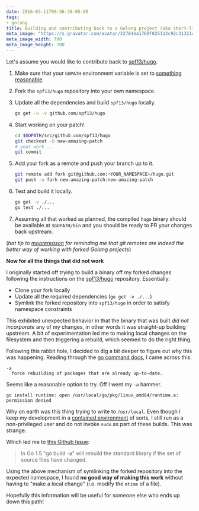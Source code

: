 ```yaml
---
date: 2016-03-11T08:56:38-05:00
tags:
- golang
title: Building and contributing back to a Golang project (aka short-lived forks)
meta_image: "https://s.gravatar.com/avatar/22784ea1769f025112c92c31321c6bf1?s=700"
meta_image_width: 700
meta_image_height: 700
---
```


Let's assume you would like to contribute back to [spf13/hugo][1].

1. Make sure that your `GOPATH` environment variable is set to [something
   reasonable][2].

1. Fork the `spf13/hugo` repository into your own namespace.

1. Update all the dependencies and build `spf13/hugo` locally.

    ``` bash
    go get -u -v github.com/spf13/hugo
    ```

1. Start working on your patch!

    ``` bash
    cd $GOPATH/src/github.com/spf13/hugo
    git checkout -b new-amazing-patch
    # your work ..
    git commit
    ```

1. Add your fork as a remote and push your branch up to it.

    ``` bash
    git remote add fork git@github.com:<YOUR_NAMESPACE>/hugo.git
    git push -u fork new-amazing-patch:new-amazing-patch
    ```

1. Test and build it locally.

    ``` bash
    go get -v ./...
    go test ./...
    ```

1. Assuming all that worked as planned, the compiled `hugo` binary should be
   available at `$GOPATH/bin` and you should be ready to PR your changes back
   upstream.

(_hat tip to <a href="https://github.com/moorereason"><i class="fa fa-github">
 moorereason</i></a> for reminding me that git remotes are indeed the better
 way of working with forked Golang projects_)


**Now for all the things that did not work**

I originally started off trying to build a binary off my forked changes
following the instructions on the [spf13/hugo][1] repository. Essentially:

- Clone your fork locally
- Update all the required dependencies (`go get -v ./...`)
- Symlink the forked repository into `spf13/hugo` in order to satisfy namespace
constraints

This exhibited unexpected behavior in that the binary that was built _did not
incorporate_ any of my changes, in other words it was straight-up building
upstream. A bit of experimentation led me to making local changes on the
filesystem and then triggering a rebuild, which seemed to do the right thing.

Following this rabbit hole, I decided to dig a bit deeper to figure out _why_
this was happening. Reading through the [go command docs][3], I came across
this:

``` text
-a
  force rebuilding of packages that are already up-to-date.
```

Seems like a reasonable option to try. Off I went my `-a` hammer.

```
go install runtime: open /usr/local/go/pkg/linux_amd64/runtime.a: permission denied
```

Why on earth was this thing trying to write to `/usr/local`. Even though I keep
my development in a [contained environment][4] of sorts, I still run as a
non-privileged user and do not invoke `sudo` as part of these builds. This was
strange.

Which led me to [this Github Issue][5]:

> In Go 1.5 "go build -a" will rebuild the standard library if the set of
> source files have changed.

Using the above mechanism of symlinking the forked repository into the expected
namespace, I found **no good way of making this work** without having to "make
a local change" (i.e. modify the `mtime` of a file).

Hopefully this information will be useful for someone else who ends up down
this path!


[1]: https://github.com/spf13/hugo
[2]: https://golang.org/doc/code.html#GOPATH
[3]: https://golang.org/cmd/go
[4]: https://github.com/marvinpinto/kitchensink
[5]: https://github.com/golang/go/issues/12203
